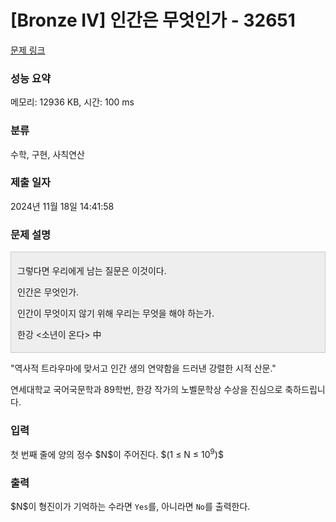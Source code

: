 # [Bronze IV] 인간은 무엇인가 - 32651 

[문제 링크](https://www.acmicpc.net/problem/32651) 

### 성능 요약

메모리: 12936 KB, 시간: 100 ms

### 분류

수학, 구현, 사칙연산

### 제출 일자

2024년 11월 18일 14:41:58

### 문제 설명

<div style="background:#eeeeee;border:1px solid #cccccc;padding:5px 10px;">
  <p>그렇다면 우리에게 남는 질문은 이것이다.</p>
  
  <p>인간은 무엇인가.</p>
  
  <p>인간이 무엇이지 않기 위해 우리는 무엇을 해야 하는가.</p>
  
  <p>한강 &lt;소년이 온다&gt; 中</p>
</div>
<p>"역사적 트라우마에 맞서고 인간 생의 연약함을 드러낸 강렬한 시적 산문."</p>
<p>연세대학교 국어국문학과 89학번, 한강 작가의 노벨문학상 수상을 진심으로 축하드립니다.</p>

### 입력 

 <p>첫 번째 줄에 양의 정수 $N$이 주어진다. $(1 ≤ N ≤ 10<sup>9</sup>)$ </p>

### 출력 

 <p>$N$이 형진이가 기억하는 수라면 <code>Yes</code>를, 아니라면 <code>No</code>를 출력한다.</p>

